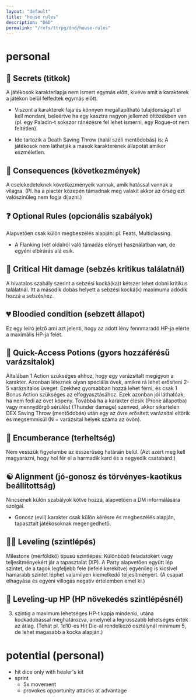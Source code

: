 ```yaml
---
layout: "default"
title: "house rules"
description: "D&D"
permalink: "/refs/ttrpg/dnd/house-rules"
---
```


# personal

## 🤫 Secrets (titkok)

A játékosok karakterlapja nem ismert egymás előtt, kivéve amit a karakterek a játékon belül felfedtek egymás előtt.

- Viszont a karakterek faja és könnyen megállapítható tulajdonságait el kell mondani, beleértve ha egy kasztra nagyon jellemző öltözékben van (pl. egy Paladin-t sokszor ránézésre fel lehet ismerni, egy Rogue-ot nem feltétlen).

- Ide tartozik a Death Saving Throw (halál széli mentődobás) is: A játékosok nem láthatják a mások karakterének állapotát amikor eszméletlen.

## 🤔 Consequences (következmények)

A cselekedeteknek következményeik vannak, amik hatással vannak a világra. (Pl. ha a piactér közepén támadnak meg valakit akkor az őrség ezt valószínűleg nem fogja díjazni.)

## ❓ Optional Rules (opcionális szabályok)

Alapvetően csak külön megbeszélés alapján: pl. Feats, Multiclassing.

- A Flanking (két oldalról való támadás előnye) használatban van, de egyéni elbírárás alá esik.

## 🎯 Critical Hit damage (sebzés kritikus találatnál)

A hivatalos szabály szerint a sebzési kocká(ka)t kétszer lehet dobni kritikus találatnál. Itt a második dobás helyett a sebzési kocká(k) maximuma adódik hozzá a sebzéshez.

## 💔 Bloodied condition (sebzett állapot)

Ez egy leíró jelző ami azt jelenti, hogy az adott lény fennmaradó HP-ja elérte a maximális HP-ja felét.

## 🍺 Quick-Access Potions (gyors hozzáférésű varázsitalok)

Általában 1 Action szükséges ahhoz, hogy egy varázsitalt megigyon a karakter. Azonban léteznek olyan speciális övek, amikre rá lehet erősíteni 2-5 varázsitalos üveget. Ezekhez gyorsabban hozzá lehet férni, és csak 1 Bonus Action szükséges az elfogyasztásához. Ezek azonban jól láthatóak, ha nem fedi az övet köpeny. Továbbá ha a karakter elesik (Prone állapotba) vagy mennydörgő sérülést (Thunder damage) szenved, akkor sikertelen DEX Saving Throw (mentődobás) után egy az övre erősített varázsital eltörik és megsemmisül (N = varázsital helyek száma az övön).

## 🎒 Encumberance (terheltség)

Nem vesszük figyelembe az ésszerűség határain belül. (Azt azért meg kell magyarázni, hogy hol fér el a harmadik kard és a negyedik csatabárd.)

## ☯️ Alignment (jó-gonosz és törvényes-kaotikus beállítottság)

Nincsenek külön szabályok kötve hozzá, alapvetően a DM informálására szolgál.

- Gonosz (evil) karakter csak külön kérésre és megbeszélés alapján, tapasztalt játékosoknak megengedhető.

## 👨‍🚀 Leveling (szintlépés)

Milestone (mérföldkő) típusú szintlépés: Különböző feladatokért vagy teljesítményekért jár a tapasztalat (XP). A Party alapvetően együtt lép szintet, de a tagok legfeljebb fele (lefelé kerekítve) egyénileg is kicsivel hamarabb szintet léphet valamilyen kiemelkedő teljesítményért. (A csapat elhagyása és egyéni villogás negatív értelemben emel ki.)

## 💟 Leveling-up HP (HP növekedés szintlépésnél)

3. szintig a maximum lehetséges HP-t kapja mindenki, utána kockadobással meghatározva, amelynél a legrosszabb lehetséges érték az átlag. (Tehát pl. 1d10-es Hit Die-al rendelkező osztálynál minimum 5, de lehet magasabb a kocka alapján.)

# potential (personal)

- hit dice only with healer's kit
- sprint
    - 5x movement
    - provokes opportunity attacks at advantage
